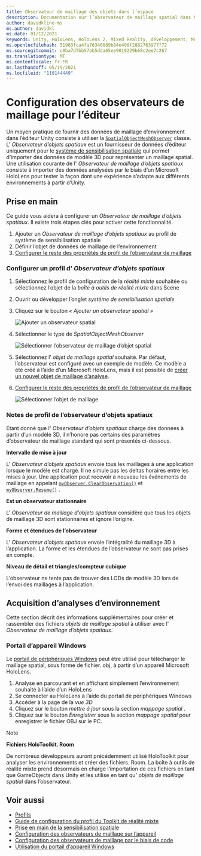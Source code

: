 ```yaml
---
title: Observateur de maillage des objets dans l’espace
description: Documentation sur l’observateur de maillage spatial dans MRTK
author: davidkline-ms
ms.author: davidkl
ms.date: 01/12/2021
keywords: Unity, HoloLens, HoloLens 2, Mixed Reality, développement, MRTK
ms.openlocfilehash: 51963fca4fa76340089b84e400f2882763977f72
ms.sourcegitcommit: c0ba7d7bb57bb5dda65ee9019229b68c2ee7c267
ms.translationtype: MT
ms.contentlocale: fr-FR
ms.lasthandoff: 05/19/2021
ms.locfileid: "110144449"
---
```

# <a name="configuring-mesh-observers-for-the-editor"></a>Configuration des observateurs de maillage pour l’éditeur

Un moyen pratique de fournir des données de maillage d’environnement dans l’éditeur Unity consiste à utiliser la [`SpatialObjectMeshObserver`](xref:Microsoft.MixedReality.Toolkit.SpatialObjectMeshObserver.SpatialObjectMeshObserver) classe. L' *Observateur d’objets spatiaux* est un fournisseur de données d’éditeur uniquement pour le [système de sensibilisation spatiale](spatial-awareness-getting-started.md) qui permet d’importer des données de modèle 3D pour représenter un maillage spatial. Une utilisation courante de l' *Observateur de maillage d’objets spatiaux* consiste à importer des données analysées par le biais d’un Microsoft HoloLens pour tester la façon dont une expérience s’adapte aux différents environnements à partir d’Unity.

## <a name="getting-started"></a>Prise en main

Ce guide vous aidera à configurer un *Observateur de maillage d’objets spatiaux*. Il existe trois étapes clés pour activer cette fonctionnalité.

1. Ajouter un *Observateur de maillage d’objets spatiaux* au profil de système de sensibilisation spatiale
1. Définir l’objet de données de maillage de l’environnement
1. [Configurer le reste des propriétés de profil de l’observateur de maillage](configuring-spatial-awareness-mesh-observer.md)

### <a name="set-up-a-spatial-object-mesh-observer-profile"></a>Configurer un profil d' *Observateur d’objets spatiaux*

1. Sélectionnez le profil de configuration de la *réalité mixte* souhaitée ou sélectionnez l’objet de la *boîte à outils de réalité mixte* dans Scene
1. Ouvrir ou développer l’onglet *système de sensibilisation spatiale*
1. Cliquez sur le bouton *« Ajouter un observateur spatial »*

    ![Ajouter un observateur spatial](../images/spatial-awareness/AddObserver.png)

1. Sélectionner le type de *SpatialObjectMeshObserver*

    ![Sélectionner l’observateur de maillage d’objet spatial](../images/spatial-awareness/SelectObjectObserver.png)

1. Sélectionnez l' *objet de maillage spatial* souhaité. Par défaut, l’observateur est configuré avec un exemple de modèle. Ce modèle a été créé à l’aide d’un Microsoft HoloLens, mais il est possible de [créer un nouvel objet de maillage d’analyse](#acquiring-environment-scans).
1. [Configurer le reste des propriétés de profil de l’observateur de maillage](configuring-spatial-awareness-mesh-observer.md)

    ![Sélectionner l’objet de maillage](../images/spatial-awareness/ObjectObserverProfile.png)

### <a name="spatial-object-mesh-observer-profile-notes"></a>Notes de profil de l’observateur d’objets spatiaux

Étant donné que l' *Observateur d’objets spatiaux* charge des données à partir d’un modèle 3D, il n’honore pas certains des paramètres d’observateur de maillage standard qui sont présentés ci-dessous.

**Intervalle de mise à jour**

L'  *Observateur d’objets spatiaux* envoie tous les maillages à une application lorsque le modèle est chargé. Il ne simule pas les deltas horaires entre les mises à jour. Une application peut recevoir à nouveau les événements de maillage en appelant [`myObserver.ClearObservation()`](xref:Microsoft.MixedReality.Toolkit.SpatialAwareness.IMixedRealitySpatialAwarenessObserver.ClearObservations) et [`myObserver.Resume()`](xref:Microsoft.MixedReality.Toolkit.SpatialAwareness.IMixedRealitySpatialAwarenessObserver.Resume) .

**Est un observateur stationnaire**

L' *Observateur de maillage d’objets spatiaux* considère que tous les objets de maillage 3D sont stationnaires et ignore l’origine.

**Forme et étendues de l’observateur**

L'  *Observateur d’objets spatiaux* envoie l’intégralité du maillage 3D à l’application. La forme et les étendues de l’observateur ne sont pas prises en compte.

**Niveau de détail et triangles/compteur cubique**

L’observateur ne tente pas de trouver des LODs de modèle 3D lors de l’envoi des maillages à l’application.

## <a name="acquiring-environment-scans"></a>Acquisition d’analyses d’environnement

Cette section décrit des informations supplémentaires pour créer et rassembler des fichiers *objets de maillage spatial* à utiliser avec l' *Observateur de maillage d’objets spatiaux*.

### <a name="windows-device-portal"></a>Portail d’appareil Windows

Le [portail de périphériques Windows](/windows/mixed-reality/using-the-windows-device-portal) peut être utilisé pour télécharger le maillage spatial, sous forme de fichier. obj, à partir d’un appareil Microsoft HoloLens.

1. Analyse en parcourant et en affichant simplement l’environnement souhaité à l’aide d’un HoloLens
1. Se connecter au HoloLens à l’aide du portail de périphériques Windows
1. Accéder à la page de la *vue 3D*
1. Cliquez sur le bouton *mettre à jour* sous la section *mappage spatial* .
1. Cliquez sur le bouton *Enregistrer* sous la section *mappage spatial* pour enregistrer le fichier OBJ sur le PC.

> [!NOTE]
> **Fichiers HoloToolkit. Room**
>
> De nombreux développeurs auront précédemment utilisé HoloToolkit pour analyser les environnements et créer des fichiers. Room. La boîte à outils de réalité mixte prend désormais en charge l’importation de ces fichiers en tant que GameObjects dans Unity et les utilise en tant qu' *objets de maillage spatial* dans l’observateur.

## <a name="see-also"></a>Voir aussi

- [Profils](../profiles/profiles.md)
- [Guide de configuration du profil du Toolkit de réalité mixte](../../configuration/mixed-reality-configuration-guide.md)
- [Prise en main de la sensibilisation spatiale](spatial-awareness-getting-started.md)
- [Configuration des observateurs de maillage sur l’appareil](configuring-spatial-awareness-mesh-observer.md)
- [Configuration des observateurs de maillage par le biais de code](usage-guide.md)
- [Utilisation du portail d’appareil Windows](/windows/mixed-reality/using-the-windows-device-portal)